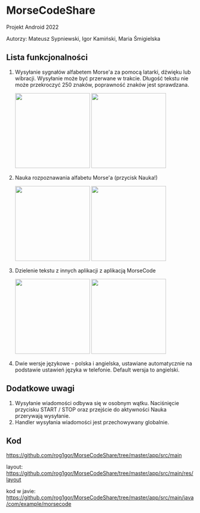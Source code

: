 # MorseCodeShare
Projekt Android 2022

Autorzy: Mateusz Sypniewski, Igor Kamiński, Maria Śmigielska

## Lista funkcjonalności
1. Wysyłanie sygnałów alfabetem Morse'a za pomocą latarki, dźwięku lub wibracji. Wysyłanie może być przerwane w trakcie. Długość tekstu nie może przekroczyć 250 znaków, poprawność znaków jest sprawdzana.

    <img src="https://github.com/rog1gor/MorseCodeShare/blob/master/image5.jpg" width="200" height=auto />   <img src="https://github.com/rog1gor/MorseCodeShare/blob/master/image4.jpg" width="200" height=auto />
  
2. Nauka rozpoznawania alfabetu Morse'a (przycisk Nauka!)

   <img src="https://github.com/rog1gor/MorseCodeShare/blob/master/image3.jpg" width="200" height=auto />   <img src="https://github.com/rog1gor/MorseCodeShare/blob/master/image6.jpg" width="200" height=auto />
  
3. Dzielenie tekstu z innych aplikacji z aplikacją MorseCode

   <img src="https://github.com/rog1gor/MorseCodeShare/blob/master/image1.jpg" width="200" height=auto />   <img src="https://github.com/rog1gor/MorseCodeShare/blob/master/image2.jpg" width="200" height=auto />
   
 4. Dwie wersje językowe - polska i angielska, ustawiane automatycznie na podstawie ustawień języka w telefonie. Default wersja to angielski.
 
 ## Dodatkowe uwagi
 1. Wysyłanie wiadomości odbywa się w osobnym wątku. Naciśnięcie przycisku START / STOP oraz przejście do aktywności Nauka przerywają wysyłanie.
 2. Handler wysyłania wiadomości jest przechowywany globalnie.
 
 
 
 ## Kod
 
 https://github.com/rog1gor/MorseCodeShare/tree/master/app/src/main
 
 layout: https://github.com/rog1gor/MorseCodeShare/tree/master/app/src/main/res/layout
 
 kod w javie: https://github.com/rog1gor/MorseCodeShare/tree/master/app/src/main/java/com/example/morsecode
 
 
